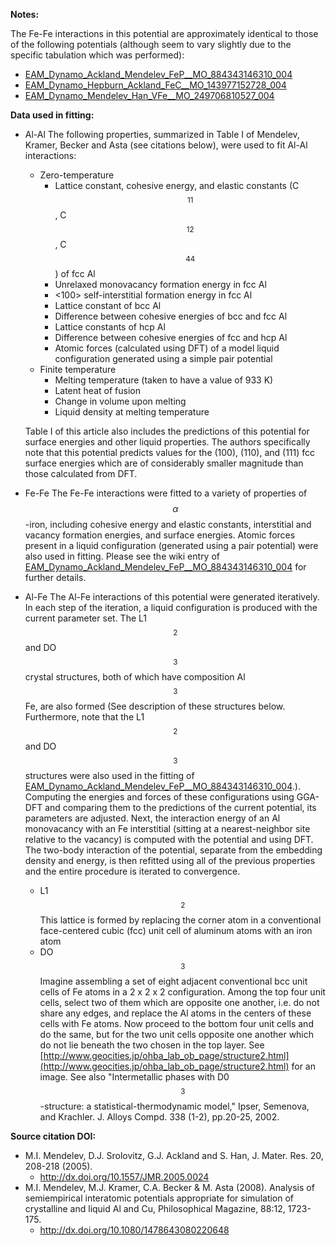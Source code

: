 **Notes:**

The Fe-Fe interactions in this potential are approximately identical to those of the following potentials (although seem to vary slightly due to the specific tabulation which was performed):

* [EAM_Dynamo_Ackland_Mendelev_FeP__MO_884343146310_004](https://openkim.org/cite/MO_884343146310_004)
* [EAM_Dynamo_Hepburn_Ackland_FeC__MO_143977152728_004](https://openkim.org/cite/MO_143977152728_004)
* [EAM_Dynamo_Mendelev_Han_VFe__MO_249706810527_004](https://openkim.org/cite/MO_249706810527_004)

**Data used in fitting:**

* Al-Al
   The following properties, summarized in Table I of Mendelev, Kramer, Becker and Asta (see citations below), were used to fit Al-Al interactions:
    * Zero-temperature
        * Lattice constant, cohesive energy, and elastic constants (C$$_{11}$$, C$$_{12}$$, C$$_{44}$$) of fcc Al
        * Unrelaxed monovacancy formation energy in fcc Al
        * <100> self-interstitial formation energy in fcc Al
        * Lattice constant of bcc Al
        * Difference between cohesive energies of bcc and fcc Al
        * Lattice constants of hcp Al
        * Difference between cohesive energies of fcc and hcp Al
        * Atomic forces (calculated using DFT) of a model liquid configuration generated using a simple pair potential
    * Finite temperature
        * Melting temperature (taken to have a value of 933 K)
        * Latent heat of fusion
        * Change in volume upon melting
        * Liquid density at melting temperature

    Table I of this article also includes the predictions of this potential for surface energies and other liquid properties.  The authors specifically note that this potential predicts values for the (100), (110), and (111) fcc surface energies which are of considerably smaller magnitude than those calculated from DFT.

* Fe-Fe
The Fe-Fe interactions were fitted to a variety of properties of $$\alpha$$-iron, including cohesive energy and elastic constants, interstitial and vacancy formation energies, and surface energies.  Atomic forces present in a liquid configuration (generated using a pair potential) were also used in fitting.  Please see the wiki entry of [EAM_Dynamo_Ackland_Mendelev_FeP__MO_884343146310_004](https://openkim.org/cite/MO_884343146310_004) for further details.

* Al-Fe
The Al-Fe interactions of this potential were generated iteratively.  In each step of the iteration, a liquid configuration is produced with the current parameter set.  The L1$$_{2}$$ and DO$$_{3}$$ crystal structures, both of which have composition Al$$_{3}$$Fe, are also formed (See description of these structures below.  Furthermore, note that the L1$$_{2}$$ and DO$$_{3}$$ structures were also used in the fitting of [EAM_Dynamo_Ackland_Mendelev_FeP__MO_884343146310_004](https://openkim.org/cite/MO_884343146310_004).).  Computing the energies and forces of these configurations using GGA-DFT and comparing them to the predictions of the current potential, its parameters are adjusted.  Next, the interaction energy of an Al monovacancy with an Fe interstitial (sitting at a nearest-neighbor site relative to the vacancy) is computed with the potential and using DFT.  The two-body interaction of the potential, separate from the embedding density and energy, is then refitted using all of the previous properties and the entire procedure is iterated to convergence.

    * L1$$_{2}$$
      This lattice is formed by replacing the corner atom in a conventional face-centered cubic (fcc) unit cell of aluminum atoms with an iron atom
    * DO$$_{3}$$
      Imagine assembling a set of eight adjacent conventional bcc unit cells of Fe atoms in a 2 x 2 x 2 configuration.  Among the top four unit cells, select two of them which are opposite one another, i.e. do not share any edges, and replace the Al atoms in the centers of these cells with Fe atoms.  Now proceed to the bottom four unit cells and do the same, but for the two unit cells opposite one another which do not lie beneath the two chosen in the top layer.  See [http://www.geocities.jp/ohba_lab_ob_page/structure2.html](http://www.geocities.jp/ohba_lab_ob_page/structure2.html) for an image.  See also "Intermetallic phases with D0$$_3$$-structure: a statistical-thermodynamic model," Ipser, Semenova, and Krachler. J. Alloys Compd. 338 (1-2), pp.20-25, 2002.

**Source citation DOI:**

* M.I. Mendelev, D.J. Srolovitz, G.J. Ackland and S. Han, J. Mater. Res. 20, 208-218 (2005).
    - http://dx.doi.org/10.1557/JMR.2005.0024
* M.I. Mendelev, M.J. Kramer, C.A. Becker & M. Asta (2008). Analysis of semiempirical interatomic potentials appropriate for simulation of crystalline and liquid Al and Cu, Philosophical Magazine, 88:12, 1723-175.
    - http://dx.doi.org/10.1080/1478643080220648
